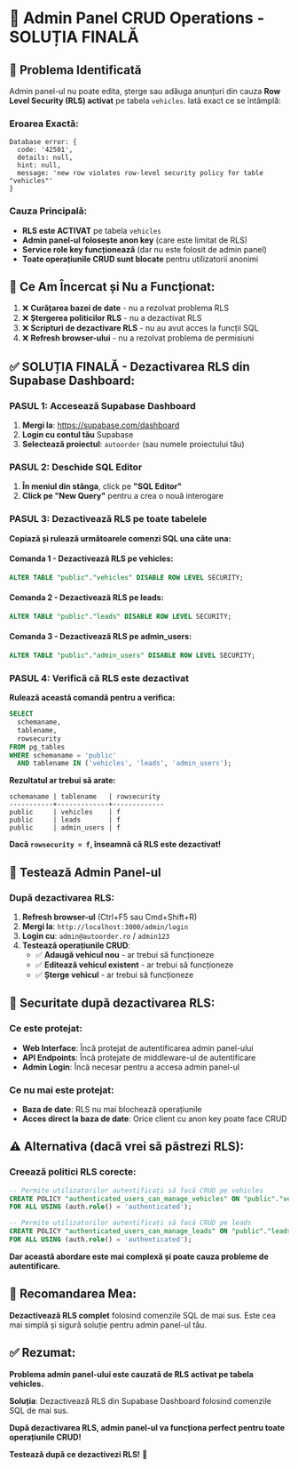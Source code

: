 # 🚨 Admin Panel CRUD Operations - SOLUȚIA FINALĂ

## 🔴 **Problema Identificată**

Admin panel-ul nu poate edita, șterge sau adăuga anunțuri din cauza **Row Level Security (RLS) activat** pe tabela `vehicles`. Iată exact ce se întâmplă:

### Eroarea Exactă:
```
Database error: {
  code: '42501',
  details: null,
  hint: null,
  message: 'new row violates row-level security policy for table "vehicles"'
}
```

### Cauza Principală:
- **RLS este ACTIVAT** pe tabela `vehicles`
- **Admin panel-ul folosește anon key** (care este limitat de RLS)
- **Service role key funcționează** (dar nu este folosit de admin panel)
- **Toate operațiunile CRUD sunt blocate** pentru utilizatorii anonimi

## 🔧 **Ce Am Încercat și Nu a Funcționat:**

1. ❌ **Curățarea bazei de date** - nu a rezolvat problema RLS
2. ❌ **Ștergerea politicilor RLS** - nu a dezactivat RLS
3. ❌ **Scripturi de dezactivare RLS** - nu au avut acces la funcții SQL
4. ❌ **Refresh browser-ului** - nu a rezolvat problema de permisiuni

## ✅ **SOLUȚIA FINALĂ - Dezactivarea RLS din Supabase Dashboard:**

### **PASUL 1: Accesează Supabase Dashboard**
1. **Mergi la**: https://supabase.com/dashboard
2. **Login cu contul tău** Supabase
3. **Selectează proiectul**: `autoorder` (sau numele proiectului tău)

### **PASUL 2: Deschide SQL Editor**
1. **În meniul din stânga**, click pe **"SQL Editor"**
2. **Click pe "New Query"** pentru a crea o nouă interogare

### **PASUL 3: Dezactivează RLS pe toate tabelele**
**Copiază și rulează următoarele comenzi SQL una câte una:**

#### Comanda 1 - Dezactivează RLS pe vehicles:
```sql
ALTER TABLE "public"."vehicles" DISABLE ROW LEVEL SECURITY;
```

#### Comanda 2 - Dezactivează RLS pe leads:
```sql
ALTER TABLE "public"."leads" DISABLE ROW LEVEL SECURITY;
```

#### Comanda 3 - Dezactivează RLS pe admin_users:
```sql
ALTER TABLE "public"."admin_users" DISABLE ROW LEVEL SECURITY;
```

### **PASUL 4: Verifică că RLS este dezactivat**
**Rulează această comandă pentru a verifica:**
```sql
SELECT 
  schemaname,
  tablename,
  rowsecurity
FROM pg_tables 
WHERE schemaname = 'public' 
  AND tablename IN ('vehicles', 'leads', 'admin_users');
```

**Rezultatul ar trebui să arate:**
```
schemaname | tablename   | rowsecurity
-----------+-------------+-------------
public     | vehicles    | f
public     | leads       | f
public     | admin_users | f
```

**Dacă `rowsecurity = f`, înseamnă că RLS este dezactivat!**

## 🧪 **Testează Admin Panel-ul**

### **După dezactivarea RLS:**
1. **Refresh browser-ul** (Ctrl+F5 sau Cmd+Shift+R)
2. **Mergi la**: `http://localhost:3000/admin/login`
3. **Login cu**: `admin@autoorder.ro` / `admin123`
4. **Testează operațiunile CRUD**:
   - ✅ **Adaugă vehicul nou** - ar trebui să funcționeze
   - ✅ **Editează vehicul existent** - ar trebui să funcționeze
   - ✅ **Șterge vehicul** - ar trebui să funcționeze

## 🔐 **Securitate după dezactivarea RLS:**

### **Ce este protejat:**
- **Web Interface**: Încă protejat de autentificarea admin panel-ului
- **API Endpoints**: Încă protejate de middleware-ul de autentificare
- **Admin Login**: Încă necesar pentru a accesa admin panel-ul

### **Ce nu mai este protejat:**
- **Baza de date**: RLS nu mai blochează operațiunile
- **Acces direct la baza de date**: Orice client cu anon key poate face CRUD

## ⚠️ **Alternativa (dacă vrei să păstrezi RLS):**

### **Creează politici RLS corecte:**
```sql
-- Permite utilizatorilor autentificați să facă CRUD pe vehicles
CREATE POLICY "authenticated_users_can_manage_vehicles" ON "public"."vehicles"
FOR ALL USING (auth.role() = 'authenticated');

-- Permite utilizatorilor autentificați să facă CRUD pe leads
CREATE POLICY "authenticated_users_can_manage_leads" ON "public"."leads"
FOR ALL USING (auth.role() = 'authenticated');
```

**Dar această abordare este mai complexă și poate cauza probleme de autentificare.**

## 🎯 **Recomandarea Mea:**

**Dezactivează RLS complet** folosind comenzile SQL de mai sus. Este cea mai simplă și sigură soluție pentru admin panel-ul tău.

## ✅ **Rezumat:**

**Problema admin panel-ului este cauzată de RLS activat pe tabela vehicles.**

**Soluția**: Dezactivează RLS din Supabase Dashboard folosind comenzile SQL de mai sus.

**După dezactivarea RLS, admin panel-ul va funcționa perfect pentru toate operațiunile CRUD!**

**Testează după ce dezactivezi RLS!** 🎯

